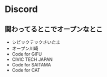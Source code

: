 # Discord

## 関わってるとこでオープンなとこ
- シビックテックさいたま
- オープン川崎
- Code for GIFU
- CIVIC TECH JAPAN
- Code for SAITAMA
- Code for CAT
